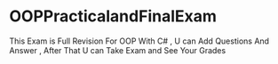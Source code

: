 # OOPPracticalandFinalExam
This Exam is Full Revision For OOP With C#  , U can Add Questions And Answer , After That U can Take Exam and See Your Grades
